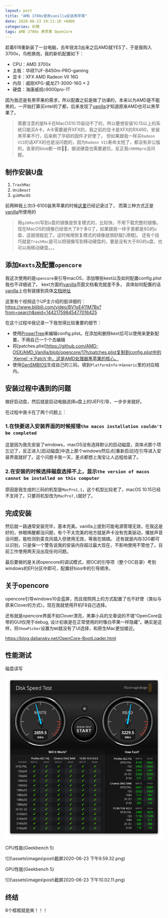 ```yaml
---
layout: post
title: "AMD 3700x使用vanilla安装黑苹果"
date: 2020-06-23 19:11:10 +0800
categories: 折腾
tags: AMD 3700x 黑苹果 OpenCore
---
```


趁着618重新装了一台电脑，去年锐龙3出来之后AMD就YES了，于是我购入3700x，鸟枪换炮，我的新机配置如下：

* CPU：AMD 3700x
* 主板：华硕TUF-B450m-PRO-gaming
* 显卡：XFX AMD Radeon VII 16G
* 内存：威刚XPG-威龙Z1-3000-16G * 2
* 硬盘：海康威视c9000pro-1T

因为我还是有黑苹果的需求，所以配置之前是做了功课的，本来以为AMD是不能黑的，一开始打算买intel的了都，后来发现了[vanilla](https://vanilla.amd-osx.com/)才知道原来AMD也可以黑苹果了。

> 需要注意的是N卡在MacOS10.15驱动不了的，所以要想安装10.15以上的系统只能买A卡，A卡需要避开XFX的，我之前的显卡是XFX的RX460，安装黑苹果不行，后来刷了华硕的固件才好使了。
但如果跟我一样买`Radeon VII`的话XFX的也是没问题的，因为`Radeon VII`寿命太短了，都没有非公版的，各家的bios都一样🤦‍♂️，据说硬盘也需要避坑，反正我`c9000pro`没问题。


## 制作安装U盘

1. `TrashMac`
2. `UniBeast`
3. `gibMacOS`

前两种我上次i3-6100装黑苹果的时候[这里](/折腾/2018/07/31/XFX_RX450_Creating_Hackintosh.html)已经记录过了，
而第三种方式正是[vanilla](https://vanilla.amd-osx.com/)所使用的

> 用`gibMacOS`写到u盘的镜像是恢复模式的，比较快，不用下载完整的镜像。现在MacOS的镜像已经很大了8个多G了，如果跟我一样手里都是8G的u盘，这就很尴尬了。这时候用恢复模式的镜像就很舒服[\滑稽]。
还有个技巧就是`TrashMac`是可以把镜像写到移动硬盘的，要是没有大于8G的u盘，也可以用移动硬盘。。。

## 添加`Kexts`及配置`opencore`

我这次使用的是`opencore`来引导macOS，添加哪些kext以及如何配置config.plist我也不详细说了。
kext方面的[vanilla](https://vanilla.amd-osx.com/)页面文档看完就差不多，
具体如何配置的话[vanilla](https://vanilla.amd-osx.com/)上也有链接到具体[文档地址](https://dortania.github.io/OpenCore-Desktop-Guide/troubleshooting/troubleshooting.html)

这里有个视频这个UP主介绍的挺详细的：
https://www.bilibili.com/video/BV1oE411M7Bs?from=search&seid=14421759845477016425

在这个过程中我记录一下我觉得比较重要的细节：
 
* 使用[ProperTree](https://github.com/CorpNewt/ProperTree)来编辑config.plist。在添加和删除kext后可以使用来更新配置，不用自己一个个去编辑
* 将[patches.plist]https://github.com/AMD-OSX/AMD_Vanilla/blob/opencore/17h/patches.plist复制到config.plist中的`Kernel`->`Patch`中，这是AMD处理器黑苹果的核心。
* 使用[GenSMBIOS](https://github.com/corpnewt/GenSMBIOS)生成自己的三码，填到`PlatformInfo`->`Generic`里的对应相内。

## 安装过程中遇到的问题

做好启动盘，然后就是启动电脑选择u盘上的UEFI引导，一步步来就好。

在过程中我卡在了两个问题上：

### 1.在快要进入安装界面的时候报错`the macos installation couldn't be completed`

这是因为我先安装了windows，macOS没有选择默认的启动磁盘，具体点那个项忘记了，反正进入[启动磁盘]中选上那个windows然后点[重新启动]在引导进入安装界面就好了。这个问题卡我一天，差点都想上淘宝让人远程给装了。

### 2.在安装的时候选择磁盘选择不上，显示`the version of macos cannot be installed on this computer`

原因是我生成的三码的机型是`MacPro1,1`，这个机型比较老了，macOS 10.15已经不支持了。只要将机型改为`MacPro7,1`就好了。

## 完成安装

然后就一路通常安装完毕，基本完美。vanilla上提到可能电源管理无效，在我这是好的，休眠唤醒都没问题，有个不太完美的地方就是声卡没有完美驱动，播放声音没问题，能检测到麦克风插入但使用无效，等我在搞搞。
还有就是内存32G都可以识别，只是保一个警告说我的安装内存超过最大现在，不影响使用不管他了。目前工作使用两天没出现任何问题。

最后要做的是关闭opencore的调试模式，把OC的引导项（整个OC目录）考到windows的EFI分区中即可，配置好bios中的引导顺序。


## 关于opencore

opencore引导windows10会蓝屏，而且按照网上的方式配置了也不好使（类似与原来Clover的方式）。现在我就使用开机F8自己选择。

还有就是opencore界面不如Clover漂亮，黑果小兵的文章说的不错“OpenCore自带的GUI仅用于debug, 设计初衷是在正常使用的时像白苹果一样隐藏”。确实是这样，将`ShowPicker`设置为`NO`就没有了UI选择，和原生Mac更加接近。

https://blog.daliansky.net/OpenCore-BootLoader.html

## 性能测试

磁盘读写

![](\assets\images\post\C9000Pro-DiskSpeedTest.png)

CPU性能(Geekbench 5)

![](\assets\images\post\截屏2020-06-23 下午9.59.32.png)

GPU性能(Geekbench 5)

![](\assets\images\post\截屏2020-06-23 下午10.02.11.png)

## 终结

8个框框就是爽！！！
